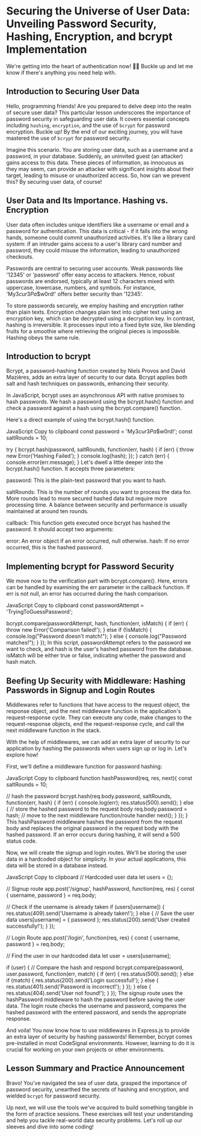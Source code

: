 # Securing the Universe of User Data: Unveiling Password Security, Hashing, Encryption, and bcrypt Implementation
We're getting into the heart of authentication now! 👨‍🚀 Buckle up and let me know if there's anything you need help with.

## Introduction to Securing User Data
Hello, programming friends! Are you prepared to delve deep into the realm of secure user data? This particular lesson underscores the importance of password security in safeguarding user data. It covers essential concepts including `hashing`, `encryption`, and the use of `bcrypt` for password encryption. Buckle up! By the end of our exciting journey, you will have mastered the use of `bcrypt` for password security.

Imagine this scenario. You are storing user data, such as a username and a password, in your database. Suddenly, an uninvited guest (an attacker) gains access to this data. These pieces of information, as innocuous as they may seem, can provide an attacker with significant insights about their target, leading to misuse or unauthorized access. So, how can we prevent this? By securing user data, of course!

## User Data and Its Importance. Hashing vs. Encryption
User data often includes unique identifiers like a username or email and a password for authentication. This data is critical - if it falls into the wrong hands, someone could commit unauthorized activities. It's like a library card system: if an intruder gains access to a user's library card number and password, they could misuse the information, leading to unauthorized checkouts.

Passwords are central to securing user accounts. Weak passwords like '12345' or 'password' offer easy access to attackers. Hence, robust passwords are endorsed, typically at least 12 characters mixed with uppercase, lowercase, numbers, and symbols. For instance, 'My$3cur3Pa$$w0rd!' offers better security than '12345'.

To store passwords securely, we employ hashing and encryption rather than plain texts. Encryption changes plain text into cipher text using an encryption key, which can be decrypted using a decryption key. In contrast, hashing is irreversible. It processes input into a fixed byte size, like blending fruits for a smoothie where retrieving the original pieces is impossible. Hashing obeys the same rule.

## Introduction to bcrypt
Bcrypt, a password-hashing function created by Niels Provos and David Mazières, adds an extra layer of security to our data. Bcrypt applies both salt and hash techniques on passwords, enhancing their security.

In JavaScript, bcrypt uses an asynchronous API with native promises to hash passwords. We hash a password using the bcrypt.hash() function and check a password against a hash using the bcrypt.compare() function.

Here's a direct example of using the bcrypt.hash() function:

JavaScript
Copy to clipboard
const password = 'My$3cur3Pa$$w0rd!';
const saltRounds = 10;

try {
  bcrypt.hash(password, saltRounds, function(err, hash) {
    if (err) {
      throw new Error('Hashing Failed');
    }
    console.log(hash);
  });
} catch (err) {
  console.error(err.message);
}
Let's dwell a little deeper into the bcrypt.hash() function. It accepts three parameters:

password: This is the plain-text password that you want to hash.

saltRounds: This is the number of rounds you want to process the data for. More rounds lead to more secured hashed data but require more processing time. A balance between security and performance is usually maintained at around ten rounds.

callback: This function gets executed once bcrypt has hashed the password. It should accept two arguments:

error: An error object if an error occurred, null otherwise.
hash: If no error occurred, this is the hashed password.

## Implementing bcrypt for Password Security
We move now to the verification part with bcrypt.compare(). Here, errors can be handled by examining the err parameter in the callback function. If err is not null, an error has occurred during the hash comparison.

JavaScript
Copy to clipboard
const passwordAttempt = 'TryingToGuessPassword';

bcrypt.compare(passwordAttempt, hash, function(err, isMatch) {
    if (err) {
      throw new Error('Comparison failed!');
    } else if (!isMatch) {
      console.log("Password doesn't match!");
    } else {
      console.log("Password matches!");
    }
});
In this script, passwordAttempt refers to the password we want to check, and hash is the user's hashed password from the database. isMatch will be either true or false, indicating whether the password and hash match.

## Beefing Up Security with Middleware: Hashing Passwords in Signup and Login Routes
Middlewares refer to functions that have access to the request object, the response object, and the next middleware function in the application's request-response cycle. They can execute any code, make changes to the request-response objects, end the request-response cycle, and call the next middleware function in the stack.

With the help of middlewares, we can add an extra layer of security to our application by hashing the passwords when users sign up or log in. Let's explore how!

First, we'll define a middleware function for password hashing:

JavaScript
Copy to clipboard
function hashPassword(req, res, next){
  const saltRounds = 10;

  // hash the password
  bcrypt.hash(req.body.password, saltRounds, function(err, hash) {
    if (err) {
      console.log(err);
      res.status(500).send();
    } else {
      // store the hashed password to the request body
      req.body.password = hash;
      // move to the next middleware function/route handler
      next();
    }
  });
}
This hashPassword middleware hashes the password from the request body and replaces the original password in the request body with the hashed password. If an error occurs during hashing, it will send a 500 status code.

Now, we will create the signup and login routes. We'll be storing the user data in a hardcoded object for simplicity. In your actual applications, this data will be stored in a database instead.

JavaScript
Copy to clipboard
// Hardcoded user data
let users = {};

// Signup route
app.post('/signup', hashPassword, function(req, res) {
  const { username, password } = req.body;
  
  // Check if the username is already taken
  if (users[username]) {
    res.status(409).send('Username is already taken!');
  } else {
    // Save the user data
    users[username] = { password };
    res.status(200).send('User created successfully!');
  }
});

// Login Route
app.post('/login', function(req, res) {
  const { username, password } = req.body;
  
  // Find the user in our hardcoded data
  let user = users[username];
  
  if (user) {
    // Compare the hash and respond
    bcrypt.compare(password, user.password, function(err, match) {
      if (err) {
        res.status(500).send();
      } else if (match) {
        res.status(200).send('Login successful!');
      } else {
        res.status(401).send('Password is incorrect!');
      }
    });
  } else {
    res.status(404).send('User not found!');
  }
});
The signup route uses the hashPassword middleware to hash the password before saving the user data. The login route checks the username and password, compares the hashed password with the entered password, and sends the appropriate response.

And voila! You now know how to use middlewares in Express.js to provide an extra layer of security by hashing passwords! Remember, bcrypt comes pre-installed in most CodeSignal environments. However, learning to do it is crucial for working on your own projects or other environments.

## Lesson Summary and Practice Announcement
Bravo! You've navigated the sea of user data, grasped the importance of password security, unearthed the secrets of hashing and encryption, and wielded `bcrypt` for password security.

Up next, we will use the tools we've acquired to build something tangible in the form of practice sessions. These exercises will test your understanding and help you tackle real-world data security problems. Let's roll up our sleeves and dive into some coding!

